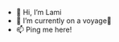 - 👋 Hi, I’m Lami
- 🌱 I’m currently on a voyage🚀 
- 📫 Ping me here!

<!---
tolem/tolem is a ✨ special ✨ repository because its `README.md` (this file) appears on your GitHub profile.
You can click the Preview link to take a look at your changes.
--->
